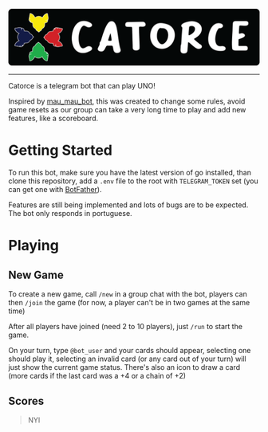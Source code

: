![Catorce](docs/catorce.png)

---

Catorce is a telegram bot that can play UNO!

Inspired by [mau_mau_bot](https://github.com/jh0ker/mau_mau_bot), this was created to change some rules, avoid game resets as our group can take a very long time to play and add new features, like a scoreboard.

# Getting Started

To run this bot, make sure you have the latest version of go installed, than clone this repository, add a `.env` file to the root with `TELEGRAM_TOKEN` set (you can get one with [BotFather](https://core.telegram.org/bots)).

Features are still being implemented and lots of bugs are to be expected. The bot only responds in portuguese.

# Playing

## New Game

To create a new game, call `/new` in a group chat with the bot, players can then `/join` the game (for now, a player can't be in two games at the same time)

After all players have joined (need 2 to 10 players), just `/run` to start the game.

On your turn, type `@bot_user` and your cards should appear, selecting one should play it, selecting an invalid card (or any card out of your turn) will just show the current game status. There's also an icon to draw a card (more cards if the last card was a +4 or a chain of +2)

## Scores

> NYI
